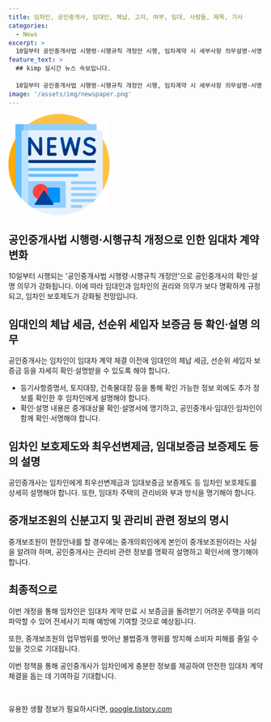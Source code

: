 ```yaml
---
title: 임차인, 공인중개사, 임대인, 체납, 고지, 여부, 임대, 사람들, 제목, 기사
categories:
  - News
excerpt: >
  10일부터 공인중개사법 시행령·시행규칙 개정안 시행, 임차계약 시 세부사항 의무설명·서명 강화 및 임대차 관리비 투명화 예정. 세입자 보호 확대와 전세사기 예방을 위한 조치. 중개대상물 확인·설명서를 통한 내용 명기 및 확인·서명 의무 부여. 관리비 내역 명확히 설명해 관리비 분쟁 및 부작용 방지 기대.
feature_text: >
  ## kimp 실시간 뉴스 속보입니다.

  10일부터 공인중개사법 시행령·시행규칙 개정안 시행, 임차계약 시 세부사항 의무설명·서명 강화 및 임대차 관리비 투명화 예정. 세입자 보호 확대와 전세사기 예방을 위한 조치. 중개대상물 확인·설명서를 통한 내용 명기 및 확인·서명 의무 부여. 관리비 내역 명확히 설명해 관리비 분쟁 및 부작용 방지 기대.
image: '/assets/img/newspaper.png'
---
```


<p><img src="/assets/img/newspaper.png" alt="kimplant 속보" /></p>

<h2>공인중개사법 시행령·시행규칙 개정으로 인한 임대차 계약 변화</h2>

<p data-ke-size="size16">10일부터 시행되는 '공인중개사법 시행령·시행규칙 개정안'으로 공인중개사의 확인·설명 의무가 강화됩니다. 이에 따라 임대인과 임차인의 권리와 의무가 보다 명확하게 규정되고, 임차인 보호제도가 강화될 전망입니다.</p>

<h2>임대인의 체납 세금, 선순위 세입자 보증금 등 확인·설명 의무</h2>

<p data-ke-size="size16">공인중개사는 임차인이 임대차 계약 체결 이전에 임대인의 체납 세금, 선순위 세입자 보증금 등을 자세히 확인·설명받을 수 있도록 해야 합니다.</p>

<ul>
  <li>등기사항증명서, 토지대장, 건축물대장 등을 통해 확인 가능한 정보 외에도 추가 정보를 확인한 후 임차인에게 설명해야 합니다.</li>
  <li>확인·설명 내용은 중개대상물 확인·설명서에 명기하고, 공인중개사·임대인·임차인이 함께 확인·서명해야 합니다.</li>
</ul>

<h2>임차인 보호제도와 최우선변제금, 임대보증금 보증제도 등의 설명</h2>

<p data-ke-size="size16">공인중개사는 임차인에게 최우선변제금과 임대보증금 보증제도 등 임차인 보호제도를 상세히 설명해야 합니다. 또한, 임대차 주택의 관리비와 부과 방식을 명기해야 합니다.</p>

<h2>중개보조원의 신분고지 및 관리비 관련 정보의 명시</h2>

<p data-ke-size="size16">중개보조원이 현장안내를 할 경우에는 중개의뢰인에게 본인이 중개보조원이라는 사실을 알려야 하며, 공인중개사는 관리비 관련 정보를 명확히 설명하고 확인서에 명기해야 합니다.</p>

<h2>최종적으로</h2>

<p data-ke-size="size16">이번 개정을 통해 임차인은 임대차 계약 만료 시 보증금을 돌려받기 어려운 주택을 미리 파악할 수 있어 전세사기 피해 예방에 기여할 것으로 예상됩니다.</p>

<p data-ke-size="size16">또한, 중개보조원의 업무범위를 벗어난 불법중개 행위를 방지해 소비자 피해를 줄일 수 있을 것으로 기대됩니다.</p>

<p data-ke-size="size16">이번 정책을 통해 공인중개사가 임차인에게 충분한 정보를 제공하여 안전한 임대차 계약 체결을 돕는 데 기여하길 기대합니다.</p>

<p data-ke-size="size16">&nbsp;</p>
유용한 생활 정보가 필요하시다면, <a href="https://qoogle.tistory.com" rel="dofollow">qoogle.tistory.com</a>


